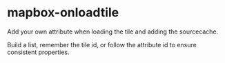 # mapbox-onloadtile
Add your own attribute when loading the tile and adding the sourcecache.

Build a list, remember the tile id, or follow the attribute id to ensure consistent properties.
